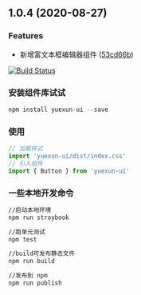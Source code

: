 ## 1.0.4 (2020-08-27)


### Features

* 新增富文本框编辑器组件 ([53cd66b](https://github.com/lizj-core/yxui/commit/53cd66b010818772431e7a91fecfc1aafe3137fb))





[![Build Status](https://www.travis-ci.com/lizj-core/yxui.svg?branch=master)](https://github.com/lizj-core/yxui)



### 安装组件库试试

~~~javascript
npm install yuexun-ui --save
~~~

### 使用

~~~javascript
// 加载样式
import 'yuexun-ui/dist/index.css'
// 引入组件
import { Button } from 'yuexun-ui'
~~~

### 一些本地开发命令

~~~bash
//启动本地环境
npm run stroybook

//跑单元测试
npm test

//build可发布静态文件
npm run build

//发布到 npm
npm run publish
~~~